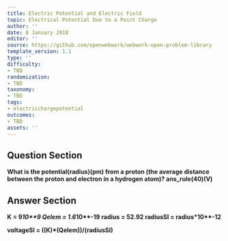 ```yaml
---
title: Electric Potential and Electric Field
topic: Electrical Potential Due to a Point Charge
author: ''
date: 8 January 2018
editor: ''
source: https://github.com/openwebwork/webwork-open-problem-library
template_version: 1.1
type: ''
difficulty:
- TBD
randomization:
- TBD
taxonomy:
- TBD
tags:
- electricchargepotential
outcomes:
- TBD
assets: ''
---
```


## Question Section 

<b>
What is the potential(radius)(pm) from a proton (the average distance between the proton and electron in a hydrogen atom)?
ans_rule(40)(V)



## Answer Section

K = 9*10**9
Qelem = 1.6*10**-19
radius = 52.92
radiusSI = radius*10**-12

voltageSI = ((K)*(Qelem))/(radiusSI)